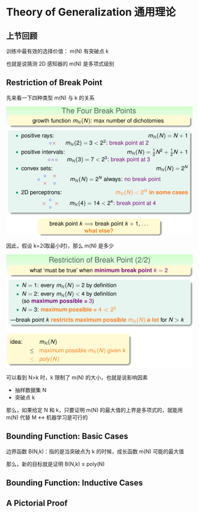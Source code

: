  # Theory of Generalization 通用理论
 ## 上节回顾

训练中最有效的选择价值： m(N) 有突破点 k

也就是说猜测 2D 感知器的 m(N) 是多项式级别

## Restriction of Break Point

先来看一下四种类型 m(N) 与 k 的关系

![](/images/gt01.png)

因此，假设 k=2(取最小时)，那么 m(N) 是多少 

![](/images/gt02.png)

可以看到 N>k 时，k 限制了 m(N) 的大小，也就是说影响因素
- 抽样数据集 N
- 突破点 k

那么，如果给定 N 和 k，只要证明 m(N) 的最大值的上界是多项式的，就能用 m(N) 代替 M <-> 机器学习是可行的
 
## Bounding Function: Basic Cases

边界函数 B(N,k)：指的是当突破点为 k 的时候，成长函数 m(N) 可能的最大值 


那么，新的目标就是证明 B(N,k) ≤ poly(N)

## Bounding Function: Inductive Cases

## A Pictorial Proof
